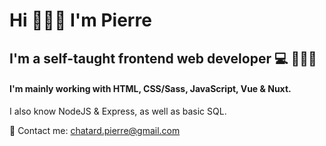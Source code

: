 # Hi 🙋🏻‍♂️ I'm Pierre

## I'm a self-taught frontend web developer 💻 👨🏻‍🎨

#### I'm mainly working with HTML, CSS/Sass, JavaScript, Vue & Nuxt.
I also know NodeJS & Express, as well as basic SQL.

📧 Contact me: chatard.pierre@gmail.com

<!--
Visit my website: [Pierre Chatard - Frontend Web Developer]()



Here are some ideas to get you started:

- 🔭 I’m currently working on ...
- 🌱 I’m currently learning ...
- 👯 I’m looking to collaborate on ...
- 🤔 I’m looking for help with ...
- 💬 Ask me about ...
- 📫 How to reach me: ...
- 😄 Pronouns: ...
- ⚡ Fun fact: ...
-->
